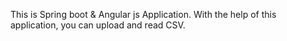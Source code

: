 This is  Spring boot & Angular js Application. With the help of this application, you can upload and read CSV.
